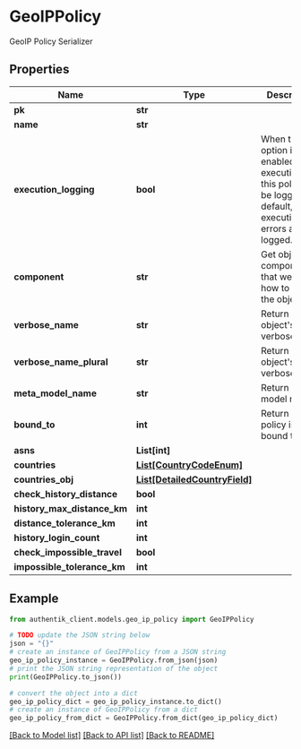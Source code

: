 # GeoIPPolicy

GeoIP Policy Serializer

## Properties

Name | Type | Description | Notes
------------ | ------------- | ------------- | -------------
**pk** | **str** |  | [readonly] 
**name** | **str** |  | 
**execution_logging** | **bool** | When this option is enabled, all executions of this policy will be logged. By default, only execution errors are logged. | [optional] 
**component** | **str** | Get object component so that we know how to edit the object | [readonly] 
**verbose_name** | **str** | Return object&#39;s verbose_name | [readonly] 
**verbose_name_plural** | **str** | Return object&#39;s plural verbose_name | [readonly] 
**meta_model_name** | **str** | Return internal model name | [readonly] 
**bound_to** | **int** | Return objects policy is bound to | [readonly] 
**asns** | **List[int]** |  | [optional] 
**countries** | [**List[CountryCodeEnum]**](CountryCodeEnum.md) |  | 
**countries_obj** | [**List[DetailedCountryField]**](DetailedCountryField.md) |  | [readonly] 
**check_history_distance** | **bool** |  | [optional] 
**history_max_distance_km** | **int** |  | [optional] 
**distance_tolerance_km** | **int** |  | [optional] 
**history_login_count** | **int** |  | [optional] 
**check_impossible_travel** | **bool** |  | [optional] 
**impossible_tolerance_km** | **int** |  | [optional] 

## Example

```python
from authentik_client.models.geo_ip_policy import GeoIPPolicy

# TODO update the JSON string below
json = "{}"
# create an instance of GeoIPPolicy from a JSON string
geo_ip_policy_instance = GeoIPPolicy.from_json(json)
# print the JSON string representation of the object
print(GeoIPPolicy.to_json())

# convert the object into a dict
geo_ip_policy_dict = geo_ip_policy_instance.to_dict()
# create an instance of GeoIPPolicy from a dict
geo_ip_policy_from_dict = GeoIPPolicy.from_dict(geo_ip_policy_dict)
```
[[Back to Model list]](../README.md#documentation-for-models) [[Back to API list]](../README.md#documentation-for-api-endpoints) [[Back to README]](../README.md)


